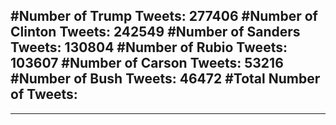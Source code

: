 #Number of Trump Tweets: 277406
#Number of Clinton Tweets: 242549
#Number of Sanders Tweets: 130804
#Number of Rubio Tweets: 103607
#Number of Carson Tweets: 53216
#Number of Bush Tweets: 46472
#Total Number of Tweets:  
---
---
